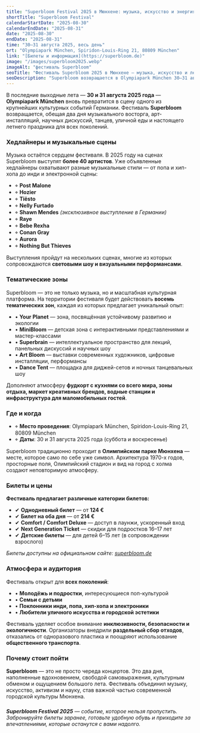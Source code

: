 ```yaml
---
title: "Superbloom Festival 2025 в Мюнхене: музыка, искусство и энергия большого лета"
shortTitle: "Superbloom Festival"
calendarStartDate: "2025-08-30"
calendarEndDate: "2025-08-31"
date: "2025-08-30"
endDate: "2025-08-31"
time: "30–31 августа 2025, весь день"
ort: "Olympiapark München, Spiridon-Louis-Ring 21, 80809 München"
link: "[Билеты и информация](https://superbloom.de)"
image: "/images/superbloom2025.webp"
imageAlt: "фестиваль Superbloom"
seoTitle: "Фестиваль Superbloom 2025 в Мюнхене — музыка, искусство и летняя энергия"
seoDescription: "Superbloom возвращается в Olympiapark München 30–31 августа 2025! Музыка, арт-зоны, наука, детские шоу, уличная еда и более 40 артистов на сцене."
---
```


В последние выходные лета — **30 и 31 августа 2025 года** — **Olympiapark München** вновь превратится в сцену одного из крупнейших культурных событий Германии. Фестиваль **Superbloom** возвращается, обещая два дня музыкального восторга, арт-инсталляций, научных дискуссий, танцев, уличной еды и настоящего летнего праздника для всех поколений.

### Хедлайнеры и музыкальные сцены

Музыка остаётся сердцем фестиваля. В 2025 году на сценах Superbloom выступят **более 40 артистов**. Уже объявленные хедлайнеры охватывают разные музыкальные стили — от попа и хип-хопа до инди и электронной сцены:

- ⌖ **Post Malone**  
- ⌖ **Hozier**  
- ⌖ **Tiësto**  
- ⌖ **Nelly Furtado**  
- ⌖ **Shawn Mendes** *(эксклюзивное выступление в Германии)*  
- ⌖ **Raye**  
- ⌖ **Bebe Rexha**  
- ⌖ **Conan Gray**  
- ⌖ **Aurora**  
- ⌖ **Nothing But Thieves**

Выступления пройдут на нескольких сценах, многие из которых сопровождаются **световыми шоу и визуальными перформансами**.

### Тематические зоны

Superbloom — это не только музыка, но и масштабная культурная платформа. На территории фестиваля будет действовать **восемь тематических зон**, каждая из которых предлагает уникальный опыт:

- • **Your Planet** — зона, посвящённая устойчивому развитию и экологии
- • **MiniBloom** — детская зона с интерактивными представлениями и мастер-классами
- • **Superbrain** — интеллектуальное пространство для лекций, панельных дискуссий и научных шоу
- • **Art Bloom** — выставки современных художников, цифровые инсталляции, перформансы
- • **Dance Tent** — площадка для диджей-сетов и ночных танцевальных шоу

Дополняют атмосферу **фудкорт с кухнями со всего мира, зоны отдыха, маркет креативных брендов, водные станции и инфраструктура для маломобильных гостей**.

### Где и когда

- ⌖ **Место проведения**: Olympiapark München, Spiridon-Louis-Ring 21, 80809 München  
- ⌖ **Даты**: 30 и 31 августа 2025 года (суббота и воскресенье)

Superbloom традиционно проходит в **Олимпийском парке Мюнхена** — месте, которое само по себе уже символ. Архитектура 1970-х годов, просторные поля, Олимпийский стадион и вид на город с холма создают неповторимую атмосферу.
### Билеты и цены

**Фестиваль предлагает различные категории билетов:**
- ✔ **Однодневный билет** — от **124 €**  
- ✔ **Билет на оба дня** — от **214 €**  
- ✔ **Comfort / Comfort Deluxe** — доступ в лаунжи, ускоренный вход  
- ✔ **Next Generation Ticket** — скидки для подростков 16–17 лет  
- ✔ **Детские билеты** — для детей 6–15 лет (в сопровождении взрослого)

_Билеты доступны на официальном сайте: [superbloom.de](https://superbloom.de)_

### Атмосфера и аудитория

Фестиваль открыт для **всех поколений**:

- • **Молодёжь и подростки**, интересующиеся поп-культурой  
- • **Семьи с детьми**  
- • **Поклонники инди, попа, хип-хопа и электроники**  
- • **Любители уличного искусства и городской эстетики**

Фестиваль уделяет особое внимание **инклюзивности, безопасности и экологичности**. Организаторы внедрили **раздельный сбор отходов**, отказались от одноразового пластика и поощряют использование **общественного транспорта**.

### Почему стоит пойти

**Superbloom** — это не просто череда концертов. Это два дня, наполненные вдохновением, свободой самовыражения, культурным обменом и ощущением большого лета. Фестиваль объединил музыку, искусство, активизм и науку, став важной частью современной городской культуры Мюнхена.

###

_**Superbloom Festival 2025** — событие, которое нельзя пропустить. Забронируйте билеты заранее, готовьте удобную обувь и приходите за впечатлениями, которые останутся с вами надолго._
